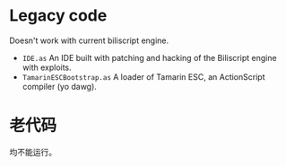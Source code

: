 Legacy code
===========

Doesn't work with current biliscript engine. 

- `IDE.as` An IDE built with patching and hacking of the Biliscript engine with exploits.
- `TamarinESCBootstrap.as` A loader of Tamarin ESC, an ActionScript compiler (yo dawg).

老代码
======

均不能运行。
